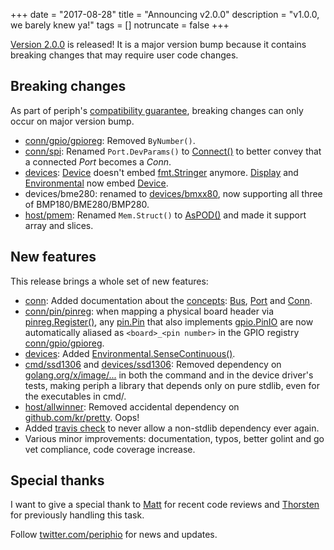 +++
date = "2017-08-28"
title = "Announcing v2.0.0"
description = "v1.0.0, we barely knew ya!"
tags = []
notruncate = false
+++

[Version 2.0.0](https://github.com/google/periph/releases/tag/v2.0.0) is
released!  It is a major version bump because it contains breaking changes that
may require user code changes.

<!--more-->

## Breaking changes

As part of periph's [compatibility
guarantee](/project/library/#compatibility-guarantee), breaking changes can only
occur on major version bump.

- [conn/gpio/gpioreg](https://periph.io/x/periph/conn/gpio/gpioreg): Removed
  `ByNumber()`.
- [conn/spi](https://periph.io/x/periph/conn/spi): Renamed `Port.DevParams()` to
  [Connect()](https://periph.io/x/periph/conn/spi#Port) to better convey that a
  connected _Port_ becomes a _Conn_.
- [devices](https://periph.io/x/periph/devices):
  [Device](https://periph.io/x/periph/devices#Device) doesn't embed
  [fmt.Stringer](https://golang.org/pkg/fmt/#Stringer) anymore.
  [Display](https://periph.io/x/periph/devices#Display) and
  [Environmental](https://periph.io/x/periph/devices#Environmental) now embed
  [Device](https://periph.io/x/periph/devices#Device).
- devices/bme280: renamed to
  [devices/bmxx80](https://periph.io/x/periph/devices/bmxx80), now supporting
  all three of BMP180/BME280/BMP280.
- [host/pmem](https://periph.io/x/periph/host/pmem): Renamed `Mem.Struct()` to
  [AsPOD()](https://periph.io/x/periph/host/pmem#Mem) and made it support array
  and slices.

## New features

This release brings a whole set of new features:

- [conn](https://periph.io/x/periph/conn): Added documentation about the
  [concepts](https://periph.io/x/periph/conn#hdr-Concepts):
  [Bus](https://periph.io/x/periph/conn#hdr-Bus),
  [Port](https://periph.io/x/periph/conn#hdr-Port) and
  [Conn](https://periph.io/x/periph/conn#hdr-Conn).
- [conn/pin/pinreg](https://periph.io/x/periph/conn/pin/pinreg): when mapping a
  physical board header via
  [pinreg.Register()](https://periph.io/x/periph/conn/pin/pinreg#Register), any
  [pin.Pin](https://periph.io/x/periph/conn/pin#Pin) that also implements
  [gpio.PinIO](https://periph.io/x/periph/conn/gpio#PinIO) are
  now automatically aliased as `<board>_<pin number>` in the GPIO registry
  [conn/gpio/gpioreg](https://periph.io/x/periph/conn/gpio/gpioreg).
- [devices](https://periph.io/x/periph/devices): Added
  [Environmental.SenseContinuous()](https://periph.io/x/periph/devices#Environmental).
- [cmd/ssd1306](https://periph.io/x/periph/cmd/ssd1306) and
  [devices/ssd1306](https://periph.io/x/periph/devices/ssd1306): Removed
  dependency on [golang.org/x/image/...](https://golang.org/x/image/) in both
  the command and in the device driver's tests, making periph a library that
  depends only on pure stdlib, even for the executables in cmd/.
- [host/allwinner](https://periph.io/x/periph/host/allwinner): Removed
  accidental dependency on [github.com/kr/pretty](https://github.com/kr/pretty).
  Oops!
- Added [travis
  check](https://github.com/google/periph/blob/v2.0.0/.travis.yml#L12) to never
  allow a non-stdlib dependency ever again.
- Various minor improvements: documentation, typos, better golint and go vet
  compliance, code coverage increase.

## Special thanks

I want to give a special thank to [Matt](http://github.com/mattetti) for recent
code reviews and [Thorsten](https://github.com/tve) for previously handling this
task.

Follow [twitter.com/periphio](https://twitter.com/periphio) for news and
updates.

